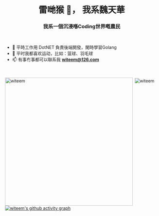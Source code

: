 <h1 align="center">雷哋猴 👋， 我系魏天華</h1>
<h3 align="center">我系一個沉浸喺Coding世界嘅農民</h3>

<br/>

- 🔭 平時工作用 DotNET 負責後端開發，閑時學習Golang
- 👯 平时我都喜欢运动，比如：篮球、羽毛球
- 📫 有事冇事都可以聯系我 **witeem@126.com**

<br />
<p align="left"></p>
<p><img align="left" src="https://github-readme-stats.vercel.app/api/top-langs?username=witeem&show_icons=true&locale=en&layout=compact" alt="witeem" style="width:420px" /></p>
<p>&nbsp;<img align="center" src="https://github-readme-stats.vercel.app/api?username=witeem&show_icons=true&locale=en" alt="witeem" /></p>

<p align="left"></p> 

<br/>

[![witeem's github activity graph](https://github-readme-activity-graph.cyclic.app/graph?username=witeem&theme=vue)](https://github.com/witeem/github-readme-activity-graph)


<!--
**witeem/witeem** is a ✨ _special_ ✨ repository because its `README.md` (this file) appears on your GitHub profile.

Here are some ideas to get you started:

- 🔭 I’m currently working on ...
- 🌱 I’m currently learning ...
- 👯 I’m looking to collaborate on ...
- 🤔 I’m looking for help with ...
- 💬 Ask me about ...
- 📫 How to reach me: ...
- 😄 Pronouns: ...
- ⚡ Fun fact: ...
-->
